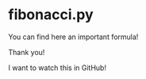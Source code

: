 # fibonacci.py

You can find here an important formula!

Thank you!

I want to watch this in GitHub!

